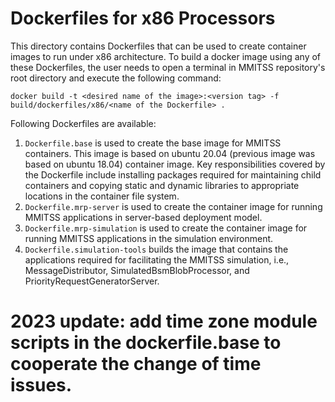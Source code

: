 # Dockerfiles for x86 Processors

This directory contains Dockerfiles that can be used to create container images to run under x86 architecture. To build a docker image using any of these Dockerfiles, the user needs to open a terminal in MMITSS repository's root directory and execute the following command:
```
docker build -t <desired name of the image>:<version tag> -f build/dockerfiles/x86/<name of the Dockerfile> .
```

Following Dockerfiles are available:
1. `Dockerfile.base` is used to create the base image for MMITSS containers. This image is based on ubuntu 20.04 (previous image was based on ubuntu 18.04) container image. Key responsibilities covered by the Dockerfile include installing packages required for maintaining child containers and copying static and dynamic libraries to appropriate locations in the container file system.
2. `Dockerfile.mrp-server` is used to create the container image for running MMITSS applications in server-based deployment model.
3. `Dockerfile.mrp-simulation` is used to create the container image for running MMITSS applications in the simulation environment.
4. `Dockerfile.simulation-tools` builds the image that contains the applications required for facilitating the MMITSS simulation, i.e., MessageDistributor, SimulatedBsmBlobProcessor, and PriorityRequestGeneratorServer.


# 2023 update: add time zone module scripts in the dockerfile.base to cooperate the change of time issues.
